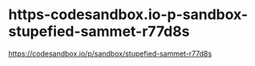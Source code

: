 # https-codesandbox.io-p-sandbox-stupefied-sammet-r77d8s
https://codesandbox.io/p/sandbox/stupefied-sammet-r77d8s
